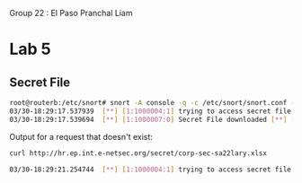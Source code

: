 Group 22 : El Paso
Pranchal 
Liam 
# Lab 5

## Secret File
```bash
root@routerb:/etc/snort# snort -A console -q -c /etc/snort/snort.conf -i eth0
03/30-18:29:17.537939  [**] [1:1000004:1] trying to access secret file [**] [Priority: 0] {TCP} 2001:470:8cc5:3201:ba27:ebff:fe32:67:44442 -> 2001:470:8cc5:3203:eece:13ff:feea:32f3:80
03/30-18:29:17.539694  [**] [1:1000007:0] Secret File downloaded [**] [Priority: 0] {TCP} 2001:470:8cc5:3203:eece:13ff:feea:32f3:80 -> 2001:470:8cc5:3201:ba27:ebff:fe32:67:44442
```


Output for a request that doesn't exist:
```bash
curl http://hr.ep.int.e-netsec.org/secret/corp-sec-sa22lary.xlsx
```

```bash
03/30-18:29:21.254744  [**] [1:1000004:1] trying to access secret file [**] [Priority: 0] {TCP} 2001:470:8cc5:3201:ba27:ebff:fe32:67:44444 -> 2001:470:8cc5:3203:eece:13ff:feea:32f3:80
```
